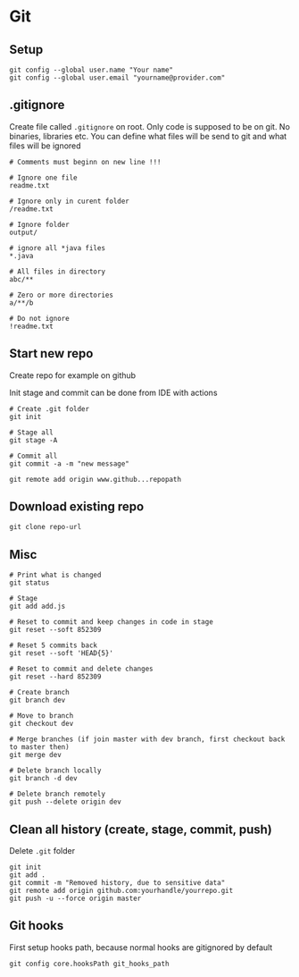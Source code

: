 # Git

## Setup

    git config --global user.name "Your name"
    git config --global user.email "yourname@provider.com"

## .gitignore

Create file called `.gitignore` on root. Only code is supposed to be on git. No binaries, libraries etc.
You can define what files will be send to git and what files will be ignored

    # Comments must beginn on new line !!!

    # Ignore one file
    readme.txt

    # Ignore only in curent folder
    /readme.txt

    # Ignore folder
    output/

    # ignore all *java files
    *.java

    # All files in directory
    abc/**

    # Zero or more directories
    a/**/b

    # Do not ignore
    !readme.txt

## Start new repo

Create repo for example on github

Init stage and commit can be done from IDE with actions

    # Create .git folder
    git init

    # Stage all
    git stage -A

    # Commit all
    git commit -a -m "new message"

    git remote add origin www.github...repopath

## Download existing repo

    git clone repo-url

## Misc

    # Print what is changed
    git status

    # Stage
    git add add.js

    # Reset to commit and keep changes in code in stage
    git reset --soft 852309

    # Reset 5 commits back
    git reset --soft 'HEAD{5}'

    # Reset to commit and delete changes
    git reset --hard 852309

    # Create branch
    git branch dev

    # Move to branch
    git checkout dev

    # Merge branches (if join master with dev branch, first checkout back to master then)
    git merge dev

    # Delete branch locally
    git branch -d dev

    # Delete branch remotely
    git push --delete origin dev

## Clean all history (create, stage, commit, push)

Delete `.git` folder

    git init
    git add .
    git commit -m "Removed history, due to sensitive data"
    git remote add origin github.com:yourhandle/yourrepo.git
    git push -u --force origin master

## Git hooks

First setup hooks path, because normal hooks are gitignored by default

    git config core.hooksPath git_hooks_path
